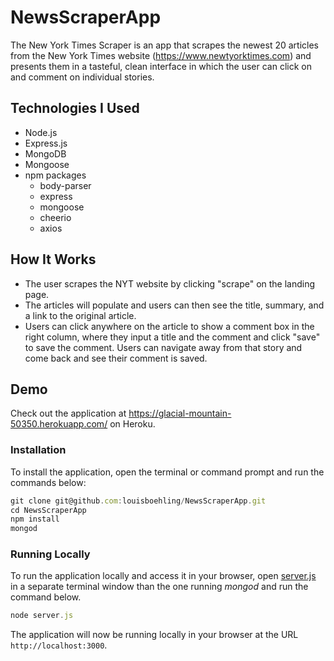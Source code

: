 # NewsScraperApp

The New York Times Scraper is an app that scrapes the newest 20 articles from the New York Times website (https://www.newtyorktimes.com) and presents them in a tasteful, clean interface in which the user can click on and comment on individual stories.  

## Technologies I Used
- Node.js
- Express.js
- MongoDB
- Mongoose
- npm packages
    - body-parser
    - express
    - mongoose
    - cheerio
    - axios

## How It Works
- The user scrapes the NYT website by clicking "scrape" on the landing page.
- The articles will populate and users can then see the title, summary, and a link to the original article.
- Users can click anywhere on the article to show a comment box in the right column, where they input a title and the comment and click "save" to save the comment. Users can navigate away from that story and come back and see their comment is saved. 

## Demo

Check out the application at https://glacial-mountain-50350.herokuapp.com/ on Heroku.

### Installation

To install the application, open the terminal or command prompt and run the commands below:

``` Javascript
git clone git@github.com:louisboehling/NewsScraperApp.git
cd NewsScraperApp
npm install
mongod
```
	
### Running Locally

To run the application locally and access it in your browser, open [server.js](./server.js) in a separate terminal window than the one running *mongod* and run the command below.

``` Javascript
node server.js
```
	
The application will now be running locally in your browser at the URL `http://localhost:3000`.